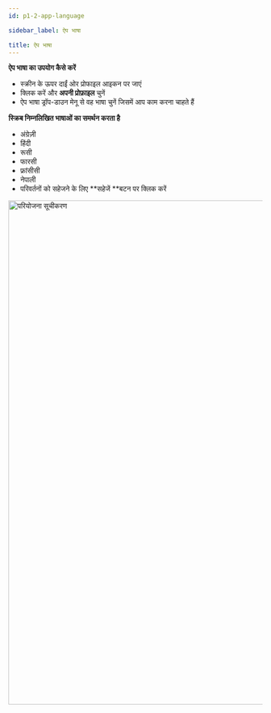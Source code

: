 ```yaml
---
id: p1-2-app-language

sidebar_label: ऐप भाषा

title: ऐप भाषा
---
```


**ऐप भाषा का उपयोग कैसे करें**

- स्क्रीन के ऊपर दाईं ओर प्रोफाइल आइकन पर जाएं
- क्लिक करें और **अपनी प्रोफ़ाइल** चुनें
- ऐप भाषा ड्रॉप-डाउन मेनू से वह भाषा चुनें जिसमें आप काम करना चाहते हैं 
  
**स्क्रिब निम्नलिखित भाषाओं का समर्थन करता है**

- अंग्रेज़ी
- हिंदी
- रूसी
- फारसी
- फ्रांसीसी
- नेपाली
- परिवर्तनों को सहेजने के लिए **सहेजें **बटन पर क्लिक करें

<img src="/assets/applanguage.png"  width="1000px" alt="परियोजना सूचीकरण" />

